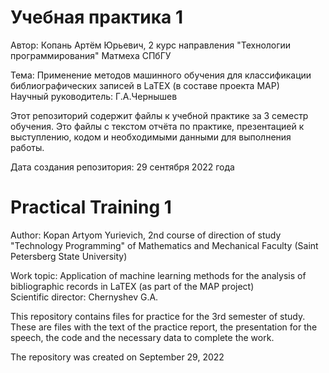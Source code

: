 # Учебная практика 1 #

Автор: Копань Артём Юрьевич, 2 курс направления "Технологии программирования" Матмеха СПбГУ  
  
Тема: Применение методов машинного обучения для классификации библиографических записей в LaTEX (в составе проекта MAP)  
Научный руководитель: Г.А.Чернышев  

Этот репозиторий содержит файлы к учебной практике за 3 семестр обучения. Это файлы с текстом отчёта по практике, презентацией к выступлению, кодом и необходимыми данными для выполнения работы.

Дата создания репозитория: 29 сентября 2022 года

# Practical Training 1 #

Author: Kopan Artyom Yurievich, 2nd course of direction of study "Technology Programming" of Mathematics and Mechanical Faculty (Saint Petersberg State University)  

Work topic: Application of machine learning methods for the analysis of bibliographic records in LaTEX (as part of the MAP project)  
Scientific director: Chernyshev G.A.  

This repository contains files for practice for the 3rd semester of study. These are files with the text of the practice report, the presentation for the speech, the code and the necessary data to complete the work.  

The repository was created on September 29, 2022
